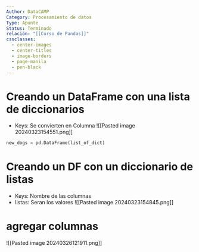 ```yaml
---
Author: DataCAMP
Category: Procesamiento de datos
Type: Apunte
Status: Terminado
relación: "[[Curso de Pandas]]"
cssclasses:
  - center-images
  - center-titles
  - image-borders
  - page-manila
  - pen-black
---
```

# Creando un DataFrame con una lista de diccionarios
- Keys: Se convierten en Columna
![[Pasted image 20240323154551.png]]

```python
new_dogs = pd.DataFrame(list_of_dict)
```

# Creando un DF con un diccionario de listas
- Keys: Nombre de las columnas
- listas: Seran los valores
![[Pasted image 20240323154845.png]]

# agregar columnas
![[Pasted image 20240326121911.png]]
